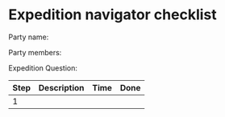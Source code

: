 # Expedition navigator checklist

Party name:

Party members:

Expedition Question:

| Step | Description                                                   | Time     | Done |
|------| --------------------------------------------------------------|:--------:|-----:|
|1     | 

